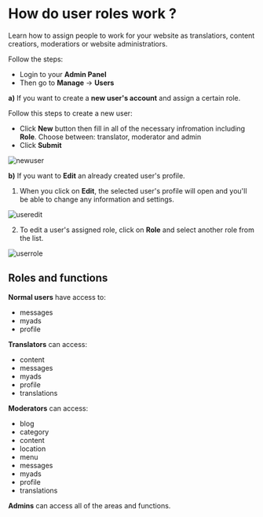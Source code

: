 # How do user roles work ?

Learn how to assign people to work for your website as translatiors, content creatiors, moderatiors or website administratiors.

Follow the steps:

 -  Login  to your **Admin Panel**
 -  Then go to **Manage** -> **Users**  

**a)**  If you want to create a **new user's account** and assign a certain role. 

   Follow this steps to create a new user:
 -  Click  **New** button then fill in all of the necessary infromation including **Role**.  Choose between:  translator,  moderator and  admin
 -  Click  **Submit**

![newuser](https://raw.githubusercontent.com/yclas/guides/master/images/newuser.png)

**b)**  If you want to  **Edit**  an already created user's profile.  
1. When you click on **Edit**, the selected user's profile will open and you'll be able to change any information and settings.  

![useredit](https://raw.githubusercontent.com/yclas/guides/master/images/useredit.png)

2. To edit a user's assigned role, click on **Role** and select another role from the list.   

![userrole](https://raw.githubusercontent.com/yclas/guides/master/images/userroles.png)
  
  ## Roles and functions
    
 **Normal  users**  have access to:

-   messages
-   myads
-   profile

   **Translators**  can access:

-   content
-   messages
-   myads
-   profile
-   translations

  
**Moderators**  can access:

-   blog
-   category
-   content
-   location
-   menu
-   messages
-   myads
-   profile
-   translations

  
**Admins**  can access all of the areas and functions.
